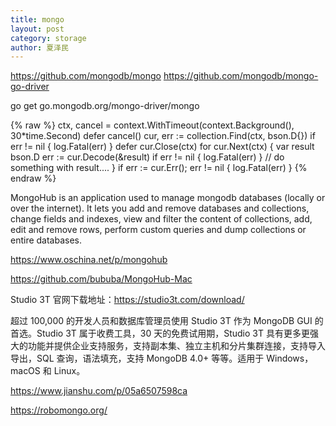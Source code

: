 ```yaml
---
title: mongo
layout: post
category: storage
author: 夏泽民
---
```

https://github.com/mongodb/mongo
https://github.com/mongodb/mongo-go-driver
<!-- more -->
go get go.mongodb.org/mongo-driver/mongo

{% raw %}
ctx, cancel = context.WithTimeout(context.Background(), 30*time.Second)
defer cancel()
cur, err := collection.Find(ctx, bson.D{})
if err != nil { log.Fatal(err) }
defer cur.Close(ctx)
for cur.Next(ctx) {
    var result bson.D
    err := cur.Decode(&result)
    if err != nil { log.Fatal(err) }
    // do something with result....
}
if err := cur.Err(); err != nil {
    log.Fatal(err)
}
{% endraw %}


MongoHub is an application used to manage mongodb databases (locally or over the internet). It lets you add and remove databases and collections, change fields and indexes, view and filter the content of collections, add, edit and remove rows, perform custom queries and dump collections or entire databases.

https://www.oschina.net/p/mongohub

https://github.com/bububa/MongoHub-Mac

Studio 3T
官网下载地址：https://studio3t.com/download/

超过 100,000 的开发人员和数据库管理员使用 Studio 3T 作为 MongoDB GUI 的首选。Studio 3T 属于收费工具，30 天的免费试用期，Studio 3T 具有更多更强大的功能并提供企业支持服务，支持副本集、独立主机和分片集群连接，支持导入导出，SQL 查询，语法填充，支持 MongoDB 4.0+ 等等。适用于 Windows，macOS 和 Linux。


https://www.jianshu.com/p/05a6507598ca

https://robomongo.org/

